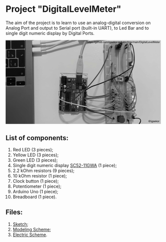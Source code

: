 # Project "DigitalLevelMeter"

The aim of the project is to learn to use an analog-digital conversion on Analog Port and output to Serial port (built-in UART), to Led Bar and to single digit numeric display by Digital Ports.

![Project "DigitalLevelMeter"](https://github.com/igsekor/arduino/blob/main/DigitalLevelMeter/DigitalLevelMeter.jpg)

## List of components:
1. Red LED (3 pieces);
2. Yellow LED (3 pieces);
3. Green LED (3 pieces);
4. Single digit numeric display [SC52-11GWA](https://github.com/igsekor/arduino/blob/main/DigitalLevelMeter/SC52-11GWA-Datasheet.pdf) (1 piece);
5. 2.2 kOhm resistors (9 pieces);
6. 10 kOhm resistor (1 piece);
7. Сlock button (1 piece);
8. Potentiometer (1 piece);
9. Arduino Uno (1 piece);
10. Breadboard (1 piece).

## Files:
1. [Sketch](https://github.com/igsekor/arduino/blob/main/DigitalLevelMeter/DigitalLevelMeter.ino);
2. [Modeling Scheme](https://www.tinkercad.com/things/lnbfpUURlDo-sizzling-amur/editel?sharecode=l6IO1-hOdtN7sMOu9EbX7arxgJ8i9Hqr8ZHOqvYYFTk);
3. [Electric Scheme](https://crcit.net/c/09a0a84a912c49f68667a4e108854c25).
